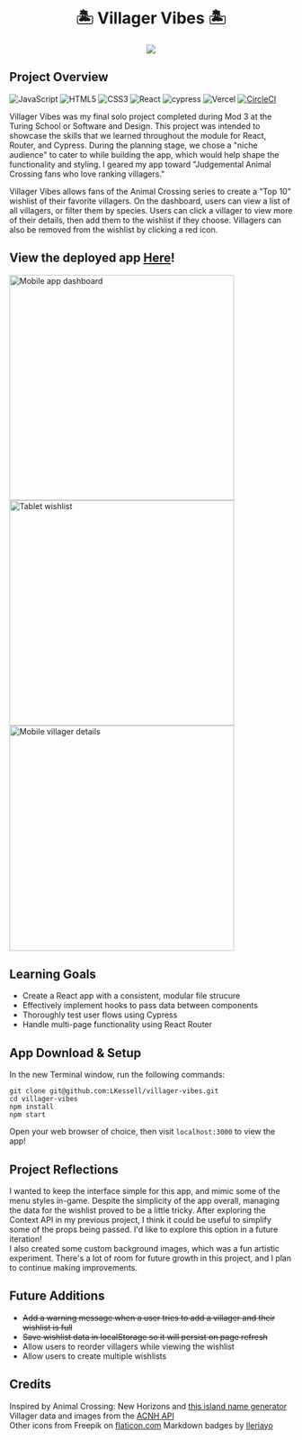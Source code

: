 <h1 align="center">🏝 Villager Vibes 🏝</h1>

<p align="center"><img src="https://user-images.githubusercontent.com/77205456/206552261-b4798650-97ff-408d-8c8b-4c0934bc8486.gif"></p>

## Project Overview

![JavaScript](https://img.shields.io/badge/javascript-%23323330.svg?style=for-the-badge&logo=javascript&logoColor=%23F7DF1E)
![HTML5](https://img.shields.io/badge/html5-%23E34F26.svg?style=for-the-badge&logo=html5&logoColor=white)
![CSS3](https://img.shields.io/badge/css3-%231572B6.svg?style=for-the-badge&logo=css3&logoColor=white)
![React](https://img.shields.io/badge/react-%2320232a.svg?style=for-the-badge&logo=react&logoColor=%2361DAFB)
![cypress](https://img.shields.io/badge/-cypress-%23E5E5E5?style=for-the-badge&logo=cypress&logoColor=058a5e)
![Vercel](https://img.shields.io/badge/vercel-%23000000.svg?style=for-the-badge&logo=vercel&logoColor=white)
[![CircleCI](https://dl.circleci.com/status-badge/img/gh/LKessell/villager-vibes/tree/main.svg?style=svg)](https://dl.circleci.com/status-badge/redirect/gh/LKessell/villager-vibes/tree/main)

Villager Vibes was my final solo project completed during Mod 3 at the Turing School or Software and Design. This project was intended to showcase the skills that we learned throughout the module for React, Router, and Cypress. During the planning stage, we chose a "niche audience" to cater to while building the app, which would help shape the functionality and styling. I geared my app toward "Judgemental Animal Crossing fans who love ranking villagers."

Villager Vibes allows fans of the Animal Crossing series to create a "Top 10" wishlist of their favorite villagers. On the dashboard, users can view a list of all villagers, or filter them by species. Users can click a villager to view more of their details, then add them to the wishlist if they choose. Villagers can also be removed from the wishlist by clicking a red icon.

## View the deployed app [Here](https://villager-vibes.vercel.app/)!

<p>
  <img height="400" alt="Mobile app dashboard" src="https://user-images.githubusercontent.com/77205456/204909167-4a28c29a-bb98-4835-ac22-ed376b5e955e.png">
  <img height="400" alt="Tablet wishlist" src="https://user-images.githubusercontent.com/77205456/206552376-affc4e23-5ced-4b5f-8779-e362197d2a9e.png">
  <img height="400" alt="Mobile villager details" src="https://user-images.githubusercontent.com/77205456/206552481-33e5f41a-1cd3-4ab7-8909-0955dab11828.png">
</p>

## Learning Goals

- Create a React app with a consistent, modular file strucure
- Effectively implement hooks to pass data between components
- Thoroughly test user flows using Cypress
- Handle multi-page functionality using React Router

## App Download & Setup

In the new Terminal window, run the following commands:

`git clone git@github.com:LKessell/villager-vibes.git`  
`cd villager-vibes`  
`npm install`  
`npm start`

Open your web browser of choice, then visit `localhost:3000` to view the app!

## Project Reflections

I wanted to keep the interface simple for this app, and mimic some of the menu styles in-game. Despite the simplicity of the app overall, managing the data for the wishlist proved to be a little tricky. After exploring the Context API in my previous project, I think it could be useful to simplify some of the props being passed. I'd like to explore this option in a future iteration!  
I also created some custom background images, which was a fun artistic experiment. There's a lot of room for future growth in this project, and I plan to continue making improvements.

## Future Additions

- ~~Add a warning message when a user tries to add a villager and their wishlist is full~~
- ~~Save wishlist data in localStorage so it will persist on page refresh~~
- Allow users to reorder villagers while viewing the wishlist
- Allow users to create multiple wishlists

## Credits

Inspired by Animal Crossing: New Horizons and [this island name generator](https://acnh-namegen.herokuapp.com/)  
Villager data and images from the [ACNH API](https://acnhapi.com/)  
Other icons from Freepik on [flaticon.com](https://www.flaticon.com/)
Markdown badges by [Ileriayo](https://github.com/Ileriayo/markdown-badges)
